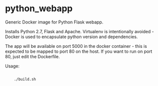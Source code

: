 python_webapp
=============

Generic Docker image for Python Flask webapp.

Installs Python 2.7, Flask and Apache. Virtualenv is intentionally avoided - 
Docker is used to encapsulate python version and dependencies. 

The app will be available on port 5000 in the docker container - this is
expected to be mapped to port 80 on the host. If you want to run on port 80,
just edit the Dockerfile.

Usage:

```bash

	./build.sh

```

